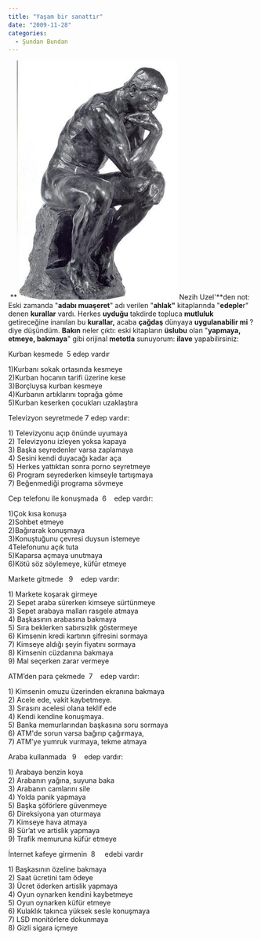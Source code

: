 ```yaml
---
title: "Yaşam bir sanattır"
date: "2009-11-28"
categories: 
  - Şundan Bundan
---
```


 **![](../uploads/image/rodin.jpg) Nezih Uzel'**den not: Eski zamanda "**adabı muaşeret**" adı verilen "**ahlak"** kitaplarında "**edeple**r" denen **kurallar** vardı. Herkes **uyduğu** takdirde topluca **mutluluk** getireceğine inanılan bu **kurallar,** acaba **çağdaş** dünyaya **uygulanabilir mi** ? diye düşündüm. **Bakın** neler çıktı: eski kitapların **üslubu** olan "**yapmaya, etmeye, bakmaya**" gibi orijinal **metotla** sunuyorum: **ilave** yapabilirsiniz:

Kurban kesmede  5 edep vardır

1)Kurbanı sokak ortasında kesmeye  
2)Kurban hocanın tarifi üzerine kese  
3)Borçluysa kurban kesmeye  
4)Kurbanın artıklarını toprağa göme  
5)Kurban keserken çocukları uzaklaştıra

Televizyon seyretmede 7 edep vardır:  
  
1) Televizyonu açıp önünde uyumaya  
2) Televizyonu izleyen yoksa kapaya  
3) Başka seyredenler varsa zaplamaya  
4) Sesini kendi duyacağı kadar aça  
5) Herkes yattıktan sonra porno seyretmeye  
6) Program seyrederken kimseyle tartışmaya  
7) Beğenmediği programa sövmeye  
  
Cep telefonu ile konuşmada  6    edep vardır:

1)Çok kısa konuşa  
2)Sohbet etmeye  
2)Bağırarak konuşmaya  
3)Konuştuğunu çevresi duysun istemeye  
4Telefonunu açık tuta  
5)Kaparsa açmaya unutmaya  
6)Kötü söz söylemeye, küfür etmeye

Markete gitmede   9    edep vardır:

1) Markete koşarak girmeye  
2) Sepet araba sürerken kimseye sürtünmeye  
3) Sepet arabaya malları rasgele atmaya  
4) Başkasının arabasına bakmaya   
5) Sıra beklerken sabırsızlık göstermeye  
6) Kimsenin kredi kartının şifresini sormaya  
7) Kimseye aldığı şeyin fiyatını sormaya  
8) Kimsenin cüzdanına bakmaya  
9) Mal seçerken zarar vermeye

ATM’den para çekmede  7    edep vardır:

1) Kimsenin omuzu üzerinden ekranına bakmaya  
2) Acele ede, vakit kaybetmeye.  
3) Sırasını acelesi olana teklif ede  
4) Kendi kendine konuşmaya.  
5) Banka memurlarından başkasına soru sormaya  
6) ATM'de sorun varsa bağırıp çağırmaya,  
7) ATM'ye yumruk vurmaya, tekme atmaya

Araba kullanmada   9    edep vardır:

1) Arabaya benzin koya  
2) Arabanın yağına, suyuna baka  
3) Arabanın camlarını sile  
4) Yolda panik yapmaya  
5) Başka şöförlere güvenmeye  
6) Direksiyona yan oturmaya  
7) Kimseye hava atmaya  
8) Sür’at ve artislik yapmaya  
9) Trafik memuruna küfür etmeye

İnternet kafeye girmenin  8     edebi vardır

1) Başkasının özeline bakmaya  
2) Saat ücretini tam ödeye  
3) Ücret öderken artislik yapmaya  
4) Oyun oynarken kendini kaybetmeye  
5) Oyun oynarken küfür etmeye  
6) Kulaklık takınca yüksek sesle konuşmaya  
7) LSD monitörlere dokunmaya   
8) Gizli sigara içmeye
